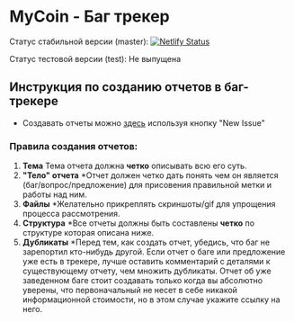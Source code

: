 # MyCoin - Баг трекер

Статус стабильной версии (master): [![Netlify Status](https://api.netlify.com/api/v1/badges/ff3928cd-6fe8-4980-9dba-7cb4de249332/deploy-status)](https://app.netlify.com/sites/nostalgic-dijkstra-86999e/deploys)

Статус тестовой версии (test): Не выпущена

## Инструкция по созданию отчетов в баг-трекере

- Создавать отчеты можно [здесь](https://github.com/skritt3/MyCoinIssues/issues) используя кнопку "New Issue"

### Правила создания отчетов:

1. **Тема**
Тема отчета должна **четко** описывать всю его суть.
2. **"Тело" отчета**
*Отчет должен четко дать понять чем он является (баг/вопрос/предложение) для присовения правильной метки и работы над ним.
3. **Файлы**
*Желательно прикреплять скриншоты/gif для упрощения процесса рассмотрения.
4. **Структура**
*Все отчеты должны быть составлены **четко** по структуре которая описана ниже.
5. **Дубликаты**
*Перед тем, как создать отчет, убедись, что баг не зарепортил кто-нибудь другой. Если отчет о баге или предложение уже есть в трекере, лучше оставить комментарий с деталями к существующему отчету, чем множить дубликаты. Отчет об уже заведенном баге стоит создавать только когда вы абсолютно уверены, что первоначальный не несет в себе никакой информационной стоимости, но в этом случае укажите ссылку на него. 



